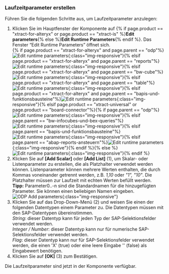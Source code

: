 ### Laufzeitparameter erstellen 

Führen Sie die folgenden Schritte aus, um Laufzeitparameter anzulegen:
1. Klicken Sie im Hauptfenster der Komponente auf {% if page.product == "xtract-for-alteryx" or page.product == "xtract-is" %}**Edit parameters**{% else %}**Edit Runtime Parameters**{% endif %}.
Das Fenster “Edit Runtime Parameters” öffnet sich.<br> 
{% if page.product == "xtract-for-alteryx" and page.parent == "odp"%}![Edit runtime parameters](/img/content/xfa/odp-edit-runtime-params.png){:class="img-responsive"}{% elsif page.product == "xtract-for-alteryx" and page.parent == "reports"%}![Edit runtime parameters](/img/content/xfa/report-edit-runtime-params.png){:class="img-responsive"}{% elsif page.product == "xtract-for-alteryx" and page.parent == "bw-cube"%}![Edit runtime parameters](/img/content/xfa/cube-edit-runtime-params.png){:class="img-responsive"}{% elsif page.product == "xtract-for-alteryx" and page.parent == "table"%}![Edit runtime parameters](/img/content/xfa/table-edit-runtime-params.png){:class="img-responsive"}{% elsif page.product == "xtract-for-alteryx" and page.parent == "bapis-und-funktionsbausteine"%}![Edit runtime parameters](/img/content/xfa/BAPI-Edit-Parameters.png){:class="img-responsive"}{% elsif page.product == "xtract-universal" or page.product == "board-connector"%}{% if page.parent == "odp"%}![Edit runtime parameters](/img/content/xu/odp-edit-runtime-params.png){:class="img-responsive"}{% elsif page.parent == "bw-infocubes-und-bex-queries"%}![Edit runtime parameters](/img/content/xu/cube-edit-runtime-params.png){:class="img-responsive"}{% elsif page.parent == "bapis-und-funktionsbausteine"%}![Edit runtime parameters](/img/content/xu/bapi-edit-runtime-params.png){:class="img-responsive"}{% elsif page.parent == "abap-reports-ansteuern"%}![Edit runtime parameters](/img/content/xu/report-edit-runtime-params.png){:class="img-responsive"}{% endif %}{% else %}![Edit runtime parameters](/img/content/xis/odp-edit-runtime-params.png){:class="img-responsive"}{% endif %}
2. Klicken Sie auf **[Add Scalar]** oder **[Add List]** (1), um Skalar- oder Listenparameter zu erstellen, die als Platzhalter verwendet werden können.
Listenparameter können mehrere Werten enthalten, die durch Kommas voneinander getrennt werden, z.B. *1,10* oder *"1", "10"*.
Die Platzhalter müssen zur Laufzeit mit echten Werten befüllt werden.  <br>
**Tipp:** Parameter0..-n sind die Standardnamen für die hinzugefügten Parameter. Sie können einen beliebigen Namen eingeben.
![ODP Add parameters](/img/content/edit-runtime-parameters-list.png){:class="img-responsive"}
3. Klicken Sie auf das Drop-Down-Menü (2) und weisen Sie einen der folgenden Datentypen einem Parameter zu. Die Datentypen müssen mit den SAP-Datentypen übereinstimmen. <br>
*String*: dieser Datentyp kann für jeden Typ der SAP-Selektionsfelder verwendet werden.<br>
*Integer / Number*: dieser Datentyp kann nur für numerische SAP-Selektionsfelder verwendet werden.<br>
*Flag*: dieser Datentyp kann nur für SAP-Selektionsfelder verwendet werden, die einen 'X'&nbsp;(true) oder eine leere Eingabe ''&nbsp;(false) als Eingabewert benötigen. 
4. Klicken Sie auf **[OK]** (3) zum Bestätigen.

Die Laufzeitparameter sind jetzt in der Komponente verfügbar.